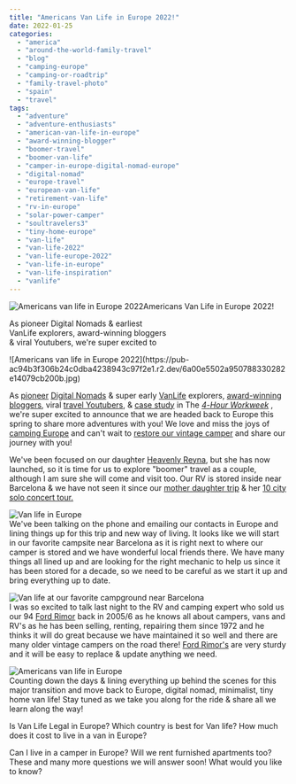 ```yaml
---
title: "Americans Van Life in Europe 2022!"
date: 2022-01-25
categories: 
  - "america"
  - "around-the-world-family-travel"
  - "blog"
  - "camping-europe"
  - "camping-or-roadtrip"
  - "family-travel-photo"
  - "spain"
  - "travel"
tags: 
  - "adventure"
  - "adventure-enthusiasts"
  - "american-van-life-in-europe"
  - "award-winning-blogger"
  - "boomer-travel"
  - "boomer-van-life"
  - "camper-in-europe-digital-nomad-europe"
  - "digital-nomad"
  - "europe-travel"
  - "european-van-life"
  - "retirement-van-life"
  - "rv-in-europe"
  - "solar-power-camper"
  - "soultravelers3"
  - "tiny-home-europe"
  - "van-life"
  - "van-life-2022"
  - "van-life-europe-2022"
  - "van-life-in-europe"
  - "van-life-inspiration"
  - "vanlife"
---
```


![Americans van life in Europe 2022](https://pub-ac94b3f306b24c0dba4238943c97f2e1.r2.dev/6a00e5502a9507883302788067e28e200d.jpg)[](https://pub-ac94b3f306b24c0dba4238943c97f2e1.r2.dev/6a00e5502a950788330282e14db884200b-150x150-1.jpg)Americans Van Life in Europe 2022!

As pioneer Digital Nomads & earliest  
VanLife explorers, award-winning bloggers   
& viral Youtubers, we're super excited to  
  

<!--more--> ![Americans van life in Europe 2022](https://pub-ac94b3f306b24c0dba4238943c97f2e1.r2.dev/6a00e5502a950788330282e14079cb200b.jpg)  
  
As [pioneer](https://www.newyorker.com/culture/office-space/revisiting-the-4-hour-workweek) [Digital Nomads](http://soultravelers3new.local/2009/04/how-to-travel-the-world-as-a-digital-nomad-family.html) & super early [VanLife](http://soultravelers3new.local/2010/05/camping-europe-in-a-motorhome-rv-5-best-sites-roadtrip-europe-family-travel-budget-best-price.html) explorers, [award-winning bloggers](https://www.youtube.com/watch?v=aVWTLrFMI0c), viral [travel Youtubers](https://www.youtube.com/watch?v=wn9rDTZj-m4), & [case study](http://soultravelers3new.local/2010/03/the-4hour-workweek-review-by-world-traveling-family-rich-global-digital-lifestyle-design.html) in The [_4_\-_Hour Workweek_](https://fourhourworkweek.com) , we're super excited to announce that we are headed back to Europe this spring to share more adventures with you! We love and miss the joys of [camping Europe](http://soultravelers3new.local/2011/12/rv-in-europe-road-trip-europe-camping-european-style.html) and can't wait to [restore our vintage camper](http://soultravelers3new.local/2021/10/ready-for-post-pandemic-boomer-empty-nest-travel-.html#more) and share our journey with you!   
  
We've been focused on our daughter [Heavenly Reyna](https://www.heavenlyreyna.com), but she has now launched, so it is time for us to explore "boomer" travel as a couple, although I am sure she will come and visit too. Our RV is stored inside near Barcelona & we have not seen it since our [mother daughter trip](http://soultravelers3new.local/2017/08/best-mother-daughter-trip-life-changing-adventures.html) & her [10 city solo concert tour.](http://soultravelers3new.local/2017/06/mozartignitetour-in-europe-mozart-dees-keynote-speech.html#more)  
  
![Van life in Europe ](https://pub-ac94b3f306b24c0dba4238943c97f2e1.r2.dev/6a00e5502a9507883302942f959a30200c.png)  
We've been talking on the phone and emailing our contacts in Europe and lining things up for this trip and new way of living. It looks like we will start in our favorite campsite near Barcelona as it is right next to where our camper is stored and we have wonderful local friends there. We have many things all lined up and are looking for the right mechanic to help us since it has been stored for a decade, so we need to be careful as we start it up and bring everything up to date.    
  
![Van life at our favorite campground near Barcelona](https://pub-ac94b3f306b24c0dba4238943c97f2e1.r2.dev/6a00e5502a9507883302942f959c50200c.jpg)  
I was so excited to talk last night to the RV and camping expert who sold us our 94 [Ford Rimor](https://www.instagram.com/rimorofficial/) back in 2005/6 as he knows all about campers, vans and RV's as he has been selling, renting, repairing them since 1972 and he thinks it will do great because we have maintained it so well and there are many older vintage campers on the road there! [Ford Rimor's](https://www.rimor.it/int/en) are very sturdy and it will be easy to replace & update anything we need.   
  
![Americans van life in Europe ](https://pub-ac94b3f306b24c0dba4238943c97f2e1.r2.dev/6a00e5502a9507883302788067e86e200d.png)  
Counting down the days & lining everything up behind the scenes for this major transition and move back to Europe, digital nomad, minimalist, tiny home van life! Stay tuned as we take you along for the ride & share all we learn along the way!

Is Van Life Legal in Europe? Which country is best for Van life? How much does it cost to live in a van in Europe?

Can I live in a camper in Europe? Will we rent furnished apartments too? These and many more questions we will answer soon! What would you like to know?
